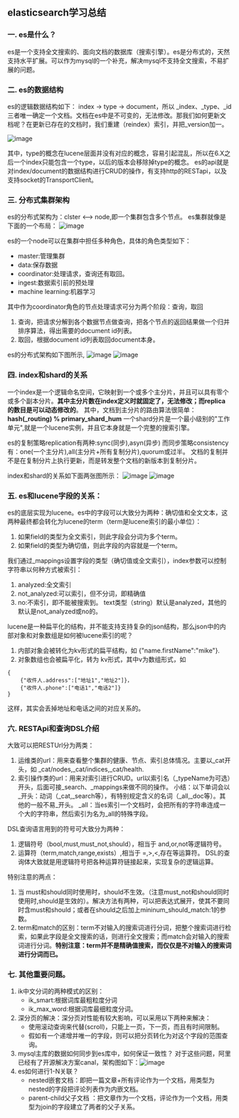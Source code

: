 ## elasticsearch学习总结

### 一. es是什么？
es是一个支持全文搜索的、面向文档的数据库（搜索引擎）。es是分布式的，天然支持水平扩展。可以作为mysql的一个补充，解决mysql不支持全文搜索，不易扩展的问题。

### 二. es的数据结构
es的逻辑数据结构如下：  index -> type -> document，所以 _index、_type、_id三者唯一确定一个文档。文档在es中是不可变的，无法修改。那我们如何更新文档呢？在更新已存在的文档时，我们重建（reindex）索引，并把_version加一。

![image](index_struct.png)

其中，type的概念在lucene层面并没有对应的概念，容易引起混乱，所以在6.X之后一个index只能包含一个type，以后的版本会移除掉type的概念。
es的api就是对index/document的数据结构进行CRUD的操作，有支持http的RESTapi，以及支持socket的TransportClient҅。

### 三. 分布式集群架构
es的分布式架构为：clster <--> node,即一个集群包含多个节点。
es集群就像是下面的一个布局：
![image](cluster_struct.png)

es的一个node可以在集群中担任多种角色，具体的角色类型如下：
- master:管理集群
- data:保存数据
- coordinator:处理请求，查询还有取回。
- ingest:数据索引前的预处理
- machine learning:机器学习

其中作为coordinator角色的节点处理请求可分为两个阶段：查询，取回
1. 查询，把请求分解到各个数据节点做查询，把各个节点的返回结果做一个归并排序算法，得出需要的document id列表。
2. 取回，根据document id列表取回document本身。

es的分布式架构如下图所示,
![image](node_relat.png)
![image](node_relat2.png)

### 四. index和shard的关系
一个index是一个逻辑命名空间，它映射到一个或多个主分片，并且可以具有零个或多个副本分片。**其中主分片数在index定义时就固定了，无法修改；而replica的数目是可以动态修改的**。
其中，文档到主分片的路由算法很简单：**hash(_routing) % primary_shard_hum**
一个shard分片是一个最小级别的"工作单元",就是一个lucene实例，并且它本身就是一个完整的搜索引擎。

es的复制策略replication有两种:sync(同步),asyn(异步)
而同步策略consistency有：one(一个主分片),all(主分片+所有复制分片),quorum或过半。
文档的复制并不是在复制分片上执行更新，而是转发整个文档的新版本到复制分片。

index和shard的关系如下面两张图所示：
![image](index_shard.png)
![image](index_shard2.png)


### 五. es和lucene字段的关系：
es的底层实现为lucene。es中的字段可以大致分为两种：确切值和全文文本，这两种最终都会转化为lucene的term（term是lucene索引的最小单位）：
1. 如果field的类型为全文索引，则此字段会分词为多个term。
2. 如果field的类型为确切值，则此字段的内容就是一个term。

我们通过_mappings设置字段的类型（确切值或全文索引），index参数可以控制字符串以何种方式被索引：
1. analyzed:全文索引
2. not_analyzed:可以索引，但不分词，即精确值
3. no:不索引，即不能被搜索到。
text类型（string）默认是analyzed，其他的默认是not_analyzed或no的。

lucene是一种扁平化的结构，并不能支持支持复杂的json结构，那么json中的内部对象和对象数组是如何被lucene索引的呢？
1. 内部对象会被转化为kv形式的扁平结构，如 {"name.firstName":"mike"}.
2. 对象数组也会被扁平化，转为 kv形式，其中v为数组形式，如
```
{
	{"收件人.address":["地址1","地址2"]}，
	{"收件人.phone":["电话1","电话2"]}
}
```
这样，其实会丢掉地址和电话之间的对应关系的。

### 六. RESTApi和查询DSL介绍
大致可以把RESTUrl分为两类：
1. 运维类的url：用来查看整个集群的健康、节点、索引总体情况。主要以_cat开头，如 _cat/nodes,_cat/indices,_cat/health.
2. 索引操作类的url：用来对索引进行CRUD。url以索引名（_typeName为可选）开头，后面可接_search、_mappings来做不同的操作。
小结：以下单词会以_开头：动词（_cat,_search等），有特别规定含义的名词（_all,_doc等）。其他的一般不易_开头。
_all：当es索引一个文档时，会把所有的字符串连成一个大的字符串，然后索引为名为_all的特殊字段。

DSL查询语言用到的符号可大致分为两种：
1. 逻辑符号（bool,must,must_not,should），相当于 and,or,not等逻辑符号。
2. 运算符（term,match,range,exists）,相当于 =,>,<,存在等运算符。
DSL的查询体大致就是用逻辑符号把各种运算符链接起来，实现复杂的逻辑运算。

特别注意的两点：
1. 当 must和should同时使用时，should不生效。（注意must_not和should同时使用时,should是生效的）。解决方法有两种，可以把表达式展开，使其不要同时含must和should；或者在should之后加上mininum_should_match:1的参数。
2. term和match的区别：term不对输入的搜索词进行分词，把整个搜索词进行检索，如果此字段是全文搜索的话，则进行全文搜索；而match会对输入的搜索词进行分词。**特别注意：term并不是精确值搜索，而仅仅是不对输入的搜索词进行分词而已。**

### 七. 其他重要问题。
1. ik中文分词的两种模式的区别：
	- ik_smart:根据词库最粗粒度分词
	- ik_max_word:根据词库最细粒度分词。
2. 深分页的解决：深分页对性能有较大影响，可以采用以下两种来解决：
	- 使用滚动查询来代替(scroll)，只能上一页，下一页，而且有时间限制。
	- 假如有一个递增并唯一的字段，则可以把分页转化为对这个字段的范围查询。
3. mysql主库的数据如何同步到es库中，如何保证一致性？
对于这些问题，阿里已经有了开源解决方案canal，架构图如下：![image](canal.png)
4. es如何进行1-N关联？
	- nested嵌套文档：即把一篇文章+所有评论作为一个文档，用类型为nested的字段把评论列表作为内嵌文档。
	- parent-child父子文档 ：把文章作为一个文档，评论作为一个文档，用类型为join的字段建立了两者的父子关系。